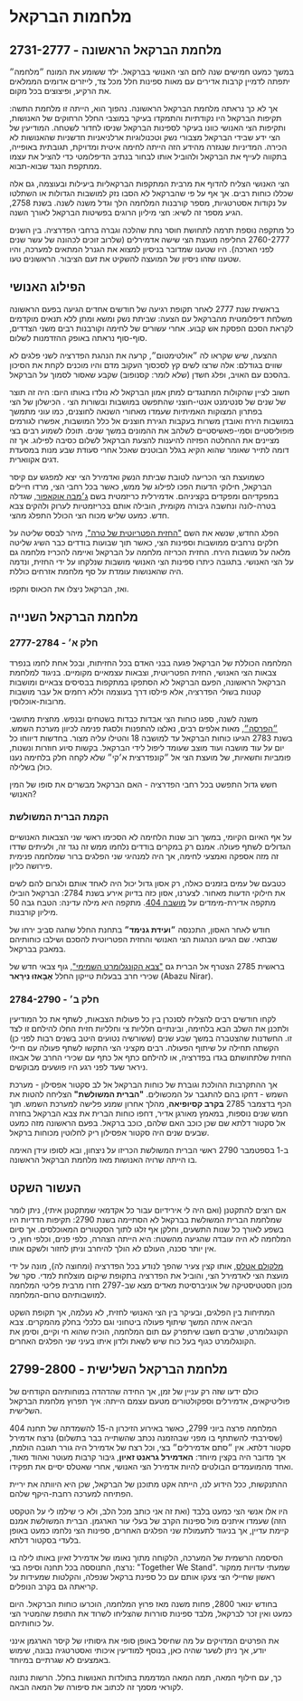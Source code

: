 # מלחמות הברקאל

## מלחמת הברקאל הראשונה - 2731-2777

במשך כמעט חמישים שנה לחם הצי האנושי בברקאל. ילד ששומע את המונח ״מלחמה״ יתפתה לדמיין קרבות אדירים עם מאות
ספינות חלל מכל צד, לייזרים אדומים הממלאים את הרקיע, ופיצוצים בכל מקום.

אך לא כך נראתה מלחמת הברקאל הראשונה. נהפוך הוא, הייתה זו מלחמת התשה: תקיפות הברקאל היו נקודתיות והתמקדו
בעיקר במוצבי החלל הרחוקים של האנושות, ותקיפות הצי האנושי כוונו בעיקר לספינות הברקאל שניסו לחדור לשטחה. המודיעין
של הצי ידע שבידי הברקאל מצבורי נשק וטכנולוגיות ארלניאניות חדשניות שהאנושות לא הכירה. המדיניות שנגזרה מהידע הזה
הייתה לחימה איטית ומדויקת, תגובתית באופייה, בתקווה לעייף את הברקאל ולהוביל אותו לבחור בנתיב הדיפלומטי כדי להציל
את עצמו ממתקפת הנגד שבוא-תבוא.

הצי האנושי הצליח להדוף את מרבית המתקפות הברקאליות ביעילות ובעוצמה, גם אלה שכללו כוחות רבים. אך אף על פי
שהברקאל לא הסבו נזק למושבות הגדולות או השתלטו על נקודות אסטרטגיות, מספר קורבנות המלחמה הלך וגדל משנה לשנה.
בשנת 2758, הגיע מספר זה לשיא: חצי מיליון הרוגים בפשיטות הברקאל לאורך השנה.

כל מתקפה נוספת תרמה לתחושת חוסר נחת שהלכה וגברה ברחבי הפדרציה. בין השנים 2760-2777 החליפה מועצת הצי שישה
אדמירלים (שלרוב זוכים לכהונה של עשר שנים לפני הארכה). היו שטענו שמדובר בניסיון למצוא את הגנרל המתאים למערכה, והיו
שטענו שזהו ניסיון של המועצה להשקיט את זעם הציבור. הראשונים טעו.

## הפילוג האנושי

בראשית שנת 2777 לאחר תקופת רגיעה של חודשים אחדים הגיעה בפעם הראשונה משלחת דיפלומטית מהברקאל עם הצעה:
שביתת נשק ומשא ומתן ללא תנאים מוקדמים לקראת הסכם הפסקת אש קבוע. אחרי עשורים של לחימה וקורבנות רבים משני
הצדדים, סוף-סוף נראתה באופק ההזדמנות לשלום.

ההצעה, שיש שקראו לה ״אולטימטום״, קרעה את הנהגת הפדרציה לשני פלגים לא שווים בגודלם: אלה שרצו לשים קץ לסכסוך
העקוב מדם והיו מוכנים לקחת את הסיכון בהסכם עם האויב, ופלג חשדן (שלא לומר: קסנופוב) שקבע שאסור לסמוך על הברקאל.

חשוב לציין שהקולות המתנגדים למתן אמון הברקאל לא נולדו באותו היום: היה זה תוצר של שנים של סנטימנט אנטי-חוצני שהתפשט
במושבות ובשורות הצי . הכישלון של הצי בפתרון המצוקות האמיתיות שעמדו מאחורי השנאה לחוצנים, כמו עוני מתמשך במושבות
הירח ואובדן משרות בעקבות הגירת חוצנים אל כלל המושבות, אפשרו לגורמים פופוליסטיים וסמי-פאשיסטיים לשלהב את ההמונים
במשך שנים. תוכלו לשמוע רבים בצי מציינים את ההחלטה הפזיזה להיענות להצעת הברקאל לשלום כסיבה לפילוג. אך זה דומה
לתייר שאומר שהוא הקיא בגלל הבוטנים שאכל אחרי סעודת שבע מנות במסעדת דגים אקווארית.

כשמועצת הצי הכריעה לטובת שביתת הנשק ואדמירל הצי יצא למפגש עם קיסר הברקאל, חילוקי הדעות הפכו לפילוג של ממש,
כאשר בכל רחבי הצי, מרדו חיילים במפקדיהם ומפקדים בקציניהם. אדמירלית כריזמטית בשם
[ג׳מבה אוקאפור](../פלגים/01-terran-patriotic-front.md#_3), שגדלה בטרה-לונה ונחשבה גיבורה מקומית, הובילה אותם
בכריזמטיות לערוק ולהקים צבא חדש. כמעט שליש מכוח הצי הכולל התפלג מהצי.

הפלג החדש, שנשא את השם ["החזית הפטריוטית של טרה"](../פלגים/01-terran-patriotic-front.md), מיהר לבסס שליטה על
חלקים נרחבים ממושבות וספינות הצי, כאשר תוך שבועות בודדים כבר השיג שליטה מלאה על מושבות הירח.
החזית הכריזה מלחמה על הברקאל ואיימה להכריז מלחמה גם על הצי האנושי. בתגובה כיתרו ספינות הצי האנושי מושבות שנלקחו
על ידי החזית, ונדמה היה שהאנושות עומדת על סף מלחמת אזרחים כוללת.

ואז, הברקאל ניצלו את הכאוס ותקפו.

## מלחמת הברקאל השנייה

### חלק א׳ - 2777-2784

המלחמה הכוללת של הברקאל פגעה בבני האדם בכל החזיתות, ובכל אחת לחמו בנפרד צבאות הצי האנושי, החזית הפטריוטית, וצבאות
עצמאיים מקומיים. בניגוד למלחמת הברקאל הראשונה, הפעם הברקאל לא הסתפקו במתקפות בבסיסים צבאיים ומושבות קטנות בשולי
הפדרציה, אלא פילסו דרך בעוצמה וללא רחמים אל עבר מושבות מרובות-אוכלוסין.

משנה לשנה, ספגו כוחות הצי אבדות כבדות בשטחים ובנפש. מחצית מתושבי [״הפרסה״](../מושבות%20הצי/04-the-horseshoe.md),
מאות אלפים רבים, נאלצו להתפנות ולסגת פנימה לכיוון מערכת השמש. בשנת 2783 הגיעו כוחות הברקאל עד למושבה 18 והטילו עליה
מצור. בחדשות דיווחו כל יום על עוד מושבה ועוד מוצב שעומד ליפול לידי הברקאל. בקשות סיוע חוזרות ונשנות, פומביות
וחשאיות, של מועצת הצי אל ״קונפדרצית א׳קי״ שלא לקחה חלק בלחימה נענו כולן בשלילה.

חשש גדול התפשט בכל רחבי הפדרציה - האם הברקאל מבשרים את סופו של המין האנושי?

### הקמת הברית המשולשת

על אף האיום הקיומי, במשך רוב שנות הלחימה לא הסכימו ראשי שני הצבאות האנושיים הגדולים לשתף פעולה. אמנם רק במקרים בודדים
נלחמו ממש זה נגד זה, ולעיתים שדדו זה מזה אספקה ואמצעי לחימה, אך היה למנהיגי שני הפלגים ברור שמלחמה פנימית פירושה כליון.

כטבעם של עמים בזמנים כאלה, רק אסון גדול יכול היה לאחד אותם ולגרום להם לשים את חילוקי הדעות מאחור. לצערנו, אסון כזה בדיוק
אירע בשנת 2784: הברקאל הובילו מתקפה אדירת-מימדים על [מושבה 404](../מושבות%20הצי/08-former-colonies.md#_2). מתקפה היא מילה
עדינה: הטבח גבה 50 מיליון קורבנות.

חודש לאחר האסון, התכנסה **״ועידת גנימד״** בתחנת החלל שחגה סביב ירחו של שבתאי. שם הגיעו הנהגות הצי האנושי והחזית הפטריוטית
להסכם ושילבו כוחותיהם במאבק בברקאל.

בראשית 2785 הצטרף אל הברית גם ["צבא הקונגלומרט השמימי"](../פלגים/02-celestial-congolomerate.md), גוף צבאי חדש של שכירי חרב
בבעלות טייקון החלל **אָבָּאזוּ נִירָאר** (Abazu Nirar).

### חלק ב׳ - 2784-2790

לקחו חודשים רבים להצליח לסנכרן בין כל פעולות הצבאות, לשתף את כל המודיעין ולתכנן את השלב הבא בלחימה, ובינתיים חלליות צי
וחלליות חזית החלו להילחם זו לצד זו. החשדנות שהצטברה במשך שבע שנים (ששורשיה נטועים היטב בשנים רבות לפני כן) הקשתה
תחילה על שיתוף הפעולה. רבים מקציני הצי התקשו לשתף פעולה עם חיילי החזית שלתחושתם בגדו בפדרציה, או להילחם כתף אל
כתף עם שכירי החרב של אבאזו ניראר שעד לפני רגע היו פושעים מבוקשים.

אך ההתקרבות ההולכת וגוברת של כוחות הברקאל אל לב סקטור אפסילון - מערכת השמש - דחקו בהם להתגבר על המכשולים.
**"הברית המשולשת"** הצליחה להטות את הכף בדצמבר 2785 **בקרב קסיופיאה**, מהלך אחרון שמנע פלישה למערכת השמש. תוך
חמש שנים נוספות, במאמץ מאורגן אדיר, דחפו כוחות הברית את צבא הברקאל בחזרה אל סקטור דלתא שם שכן כוכב האם שלהם,
כוכב ברקאל. בפעם הראשונה מזה כמעט שבעים שנים היה סקטור אפסילון ריק לחלוטין מכוחות ברקאל.

ב-1 בספטמבר 2790 ראשי הברית המשולשת הכריזו על ניצחון, ובא לסופו עידן האימה בו הייתה שרויה האנושות מאז מלחמת הברקאל
הראשונה.

## העשור השקט

אם רוצים להתקטנן (ואם היה לי אירידיום עבור כל אקדמאי שמתקטנן איתי), ניתן לומר שמלחמת הברית המשולשת בברקאל לא
הסתיימה בשנת 2790: תקיפות הדדיות היו בשפע לאורך כל שנות התשעים, וחלקן אף זלגו לתוך הסקטורים המאוכלסים. אך סיום
המלחמה לא היה עובדה שהגיעה מהשטח: היא הייתה הצהרה, כלפי פנים, וכלפי חוץ, כי אין יותר סכנה, העולם לא הולך להיחרב וניתן
לחזור ולשקם אותו.

[מלקולם אטלס](../הצי%20האנושי/03-fleet-admiral.md#_2), אותו קצין צעיר שהפך לנודע בכל הפדרציה (ומחוצה לה), מונה על ידי
מועצת הצי לאדמירל הצי, והוביל את הפדרציה בתקופת שיקום מוצלחת למדי. סקר של מכון הסטטיסטיקה של אוניברסיטת מאדים
מצא שב-2797 חזרו מרבית פליטי המלחמה למושבותיהם טרום-המלחמה.

המתיחות בין הפלגים, ובעיקר בין הצי האנושי לחזית, לא נעלמה, אך תקופת השקט הביאה איתה המשך שיתוף פעולה ביטחוני וגם
כלכלי בחלק מהמקרים. צבא הקונגלומרט, שרבים חשבו שיתפרק עם תום המלחמה, הוכיח שהוא חי וקיים, וסימן את הקונגלומרט
כגוף בעל כוח שיש לשאת ולדון איתו בעיני שני הפלגים האחרים.

## מלחמת הברקאל השלישית - 2799-2800

כולם ידעו שזה רק עניין של זמן, אך החידה שהדהדה במוחותיהם הקודחים של פוליטיקאים, אדמירלים וספקולטורים מטעם עצמם
הייתה: איך תפרוץ מלחמת הברקאל השלישית.

המלחמה פרצה ביוני 2799, כאשר באירוע הזיכרון ה-15 להשמדתה של תחנה 404 (שסירבתי להשתתף בו מפני שבהזמנה נכתב
שהשתייה בבר בתשלום) נרצח אדמירל סקטור דלתא. אין ״סתם אדמירלים״ בצי, וכל רצח של אדמירל היה גורר תגובה הולמת, אך
מדובר היה בקצין מיוחד: **האדמירל גראנט זאיון**, גיבור קרבות מעוטר ואהוד מאוד, ואחד מהמועמדים הבולטים להיות אדמירל הצי
האנושי, אחרי שאטלס יסיים את תפקידו.

ההתנקשות, ככל הידוע לנו, הייתה אקט מתוכנן של הברקאל, שכן היא היוותה את יריית הפתיחה למערכה רחבת-היקף שלהם.

היו אלו אנשי הצי כמעט בלבד (ואת זה אני כותב מכל הלב, ולא כי שילמו לי על הטקסט הזה) שעמדו איתנים מול ספינות הקרב של
בעלי עור הארגמן. הברית המשולשת אמנם קיימת עדיין, אך בניגוד לתעמולת שני הפלגים האחרים, ספינות הצי נלחמו כמעט באופן
בלעדי בסקטור דלתא.

הסיסמה הרשמית של המערכה, הלקוחה מתוך נאומו של אדמירל זאיון באותו לילה בו נרצח, התנוססה בכל תחנה וסיפה בצי:
"Together We Stand". שמעתי עדויות ממקור ראשון שחיילי הצי צעקו אותם עם כל ספינת ברקאל שנפלה, והקלטות שמעידות על
קריאתה גם בקרב הנופלים.

בחודש ינואר 2800, פחות משנה מאז פרוץ המלחמה, הוכרעו כוחות הברקאל. היום כמעט ואין זכר לברקאל, מלבד ספינות סוררות
שהצליחו לשרוד את התופת שהמטיר הצי על כוחותיהם.

את הפרטים המדויקים על מה שחיסל באופן סופי את גיסותיו של קיסר הארגמן אינני יודע, אך ניתן לשער שהיה כאן, בנוסף למודיעין
איכותי ואסטרטגיה נבונה, שימוש באמצעים לא שגרתיים במיוחד.

כך, עם חילוף המאה, תמה המאה המדממת בתולדות האנושות בחלל. הרשות נתונה לקוראי מסמך זה לכתוב את סיפורה של המאה הבאה.
